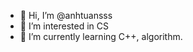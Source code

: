 - 👋 Hi, I’m @anhtuansss
- 👀 I’m interested in CS
- 🌱 I’m currently learning C++, algorithm.

<!---
anhtuansss/anhtuansss is a ✨ special ✨ repository because its `README.md` (this file) appears on your GitHub profile.
You can click the Preview link to take a look at your changes.
--->
